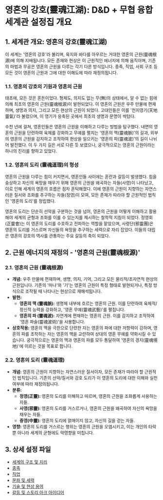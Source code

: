 # 영혼의 강호(靈魂江湖): D&D + 무협 융합 세계관 설정집 개요

## 1. 세계관 개요: 영혼의 강호(靈魂江湖)

이 세계는 '영혼의 강호'라 불리며, 육지와 바다를 아우르는 거대한 영혼의 근원(靈魂根源)에 의해 지배됩니다. 모든 존재와 현상은 이 근원적인 에너지에 의해 움직이며, 기존의 마법과 무공은 영혼의 근원을 다루는 각기 다른 방식입니다. 종족, 직업, 사회 구조 등 모든 것이 영혼의 근원과 그에 대한 이해도에 따라 재정의됩니다.

### 1.1. 영혼의 강호의 기원과 영혼의 근원

태초에, 모든 것은 혼돈이었다. 형체도, 의지도 없는 무(無)의 상태에서, 알 수 없는 힘에 의해 최초의 영혼의 근원(靈魂根源)이 발현되었다. 이 영혼의 근원은 우주 만물에 편재하며, 생명과 의지, 그리고 모든 현상의 근원이 되었다. 고대인들은 이를 '천지영기(天地靈氣)'라 불렀으며, 이 영기가 응축된 곳에서 최초의 생명과 문명이 싹텄다.

수천 년에 걸쳐, 영혼인들은 영혼의 근원을 이해하고 다루는 방법을 탐구했다. 내면의 영혼의 근원을 단련하여 육체를 강화하고 무예를 펼치는 '영혼의 맥(靈魂脈)'의 길과, 외부의 영혼의 근원을 감지하고 조작하여 현상을 일으키는 '영혼의 파(靈魂波)'의 길이 나뉘어 발전했다. 이 두 가지 길은 서로 다른 듯 보였으나, 궁극적으로는 영혼의 근원이라는 하나의 진리를 향하고 있었다.

### 1.2. 영혼의 도리 (靈魂道理)의 형성

영혼의 근원을 다루는 힘이 커지면서, 영혼인들 사이에는 혼란과 갈등이 발생했다. 힘을 숭상하고 자신의 욕망을 채우기 위해 영혼의 근원을 왜곡하는 자들(사영)이 나타났고, 이로 인해 세계의 영혼의 흐름은 점차 혼탁해졌다. 이에 영혼의 근원이 지향하는 자연스러운 질서와 조화를 추구하는 자들(정영)이 모여, 모든 존재가 따라야 할 근원적인 법칙인 '영혼의 도리'를 정립했다.

영혼의 도리는 단순히 선악을 구분하는 것을 넘어, 영혼의 근원을 어떻게 이해하고 활용해야 세계의 균형과 조화를 이룰 수 있는지를 제시하는 철학적 지침이 되었다. 정영회(正靈會)는 이 영혼의 도리를 수호하고 전파하는 역할을 맡았으며, 사령단(邪靈團)은 영혼의 도리를 거스르며 자신들의 욕망을 추구하는 세력으로 자리 잡았다. 이들의 대립은 영혼의 강호의 역사를 관통하는 주요 갈등의 축이 되었다.

## 2. 근원 에너지의 재정의 - '영혼의 근원(靈魂根源)'

### 2.1. 영혼의 근원 (靈魂根源)

*   **개념:** 우주 만물에 편재하며, 생명, 의지, 기억, 그리고 모든 물리적/초자연적 현상의 근원입니다. 기존의 '마나'와 '기'는 영혼의 근원이 특정 형태로 발현되거나, 특정 방식으로 조작될 때 나타나는 현상으로 재해석됩니다.
*   **발현:**
    *   **영혼의 맥 (靈魂脈):** 생명체 내부에 흐르는 영혼의 근원. 이를 단련하여 육체적/정신적 능력을 강화하고, '영혼 무예(靈魂武藝)'를 펼칩니다.
    *   **영혼의 파 (靈魂波):** 자연계에 편재하는 영혼의 근원. 이를 감지하고 조작하여 '영혼 파술(靈魂波術)'을 사용합니다.
*   **상호작용:** 영혼의 맥을 극한으로 단련한 자는 영혼의 파에 대한 저항력이 강하며, 영혼의 파를 조작하는 자는 영혼의 맥을 교란하여 상대의 영혼 무예를 약화시킬 수 있습니다. 궁극적으로는 영혼의 맥과 영혼의 파를 모두 통달하여 '영혼의 경지(靈魂境地)'에 이르는 것을 목표로 합니다.

### 2.2. 영혼의 도리 (靈魂道理)

*   **개념:** 영혼의 근원이 지향하는 자연스러운 질서이자, 모든 존재가 따라야 할 근원적인 법칙입니다. 기존의 선악/질서와 강호 도리가 이 영혼의 도리에 대한 이해와 실천 여부에 따라 재정의됩니다.
*   **분류:**
    *   **정영(正靈):** 영혼의 도리를 이해하고 따르며, 영혼의 근원을 조화롭게 사용하는 자들.
    *   **사영(邪靈):** 영혼의 도리를 거스르거나, 영혼의 근원을 왜곡하여 자신의 욕망을 채우는 자들.
    *   **중영(中靈):** 영혼의 도리에 얽매이지 않고, 자신의 길을 걷는 자들.
*   **영향:** 영혼의 도리를 거스르는 행위는 영혼의 근원을 오염시키고, 이는 개인의 타락뿐 아니라 세계의 균형에도 악영향을 미칩니다.

## 3. 상세 설정 파일

*   [세계의 구조 및 지리](02_geography.md)
*   [종족](03_races.md)
*   [직업](04_professions.md)
*   [문파 및 세력](05_factions.md)
*   [기술 및 현상 용어](01_energy_system.md)
*   [갈등 및 스토리 아크 아이디어](07_conflicts.md)
